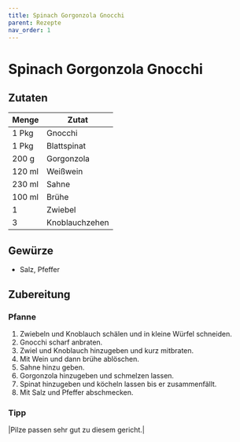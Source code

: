 ```yaml
---
title: Spinach Gorgonzola Gnocchi
parent: Rezepte
nav_order: 1
---
```


# Spinach Gorgonzola Gnocchi

## Zutaten

| Menge | Zutat |
| --- | --- |
|1 Pkg|Gnocchi|
|1 Pkg|Blattspinat|
|200 g|Gorgonzola|
|120 ml|Weißwein|
|230 ml|Sahne|
|100 ml|Brühe|
|1|Zwiebel|
|3|Knoblauchzehen|

## Gewürze
- Salz, Pfeffer

## Zubereitung
### Pfanne
1. Zwiebeln und Knoblauch schälen und in kleine Würfel schneiden.
2. Gnocchi scharf anbraten.
3. Zwiel und Knoblauch hinzugeben und kurz mitbraten.
4. Mit Wein und dann brühe ablöschen.
5. Sahne hinzu geben.
6. Gorgonzola hinzugeben und schmelzen lassen.
7. Spinat hinzugeben und köcheln lassen bis er zusammenfällt.
8. Mit Salz und Pfeffer abschmecken.

### Tipp
|Pilze passen sehr gut zu diesem gericht.|

